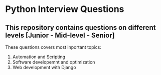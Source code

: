 # Python Interview Questions

## This repository contains questions on different levels [Junior - Mid-level - Senior]

These questions covers most inportant topics:

1. Automation and Scripting  
2. Software developemnt and optimization  
3. Web development with Django
